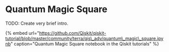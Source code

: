 # Quantum Magic Square

TODO: Create very brief intro.

{% embed url="https://github.com/Qiskit/qiskit-tutorial/blob/master/community/terra/qis\_adv/quantum\_magic\_square.ipynb" caption="Quantum Magic Square notebook in the Qiskit tutorials" %}

